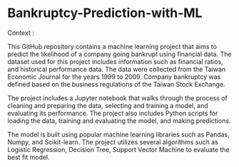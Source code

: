 # Bankruptcy-Prediction-with-ML

Context :

This GitHub repository contains a machine learning project that aims to predict the likelihood of a company going bankrupt using financial data. The dataset used for this project includes information such as financial ratios, and historical performance data. The data were collected from the Taiwan Economic Journal for the years 1999 to 2009. Company bankruptcy was defined based on the business regulations of the Taiwan Stock Exchange.

The project includes a Jupyter notebook that walks through the process of cleaning and preparing the data, selecting and training a model, and evaluating its performance. The project also includes Python scripts for loading the data, training and evaluating the model, and making predictions.

The model is built using popular machine learning libraries such as Pandas, Numpy, and Scikit-learn. The project utilizes several algorithms such as Logistic Regression, Decision Tree, Support Vector Machine to evaluate the best fit model.



